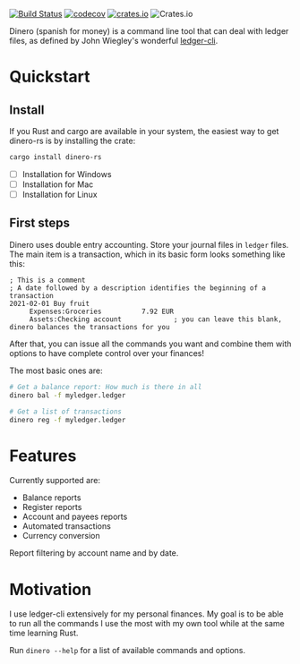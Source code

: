 [![Build Status](https://travis-ci.com/frosklis/dinero-rs.svg?branch=master)](https://travis-ci.com/frosklis/dinero-rs)
[![codecov](https://codecov.io/gh/frosklis/dinero-rs/branch/master/graph/badge.svg?token=QC4LG2ZMZJ)](https://codecov.io/gh/frosklis/dinero-rs)
[![crates.io](https://img.shields.io/crates/v/dinero-rs)](https://crates.io/crates/dinero-rs)
![Crates.io](https://img.shields.io/crates/l/dinero-rs)

Dinero (spanish for money) is a command line tool that can deal with ledger files, as defined by John Wiegley's wonderful [ledger-cli](https://www.ledger-cli.org/).

# Quickstart

## Install

If you Rust and cargo are available in your system, the easiest way to get dinero-rs is by installing the crate:
```sh
cargo install dinero-rs
```
- [ ] Installation for Windows
- [ ] Installation for Mac
- [ ] Installation for Linux

## First steps

Dinero uses double entry accounting. Store your journal files in ```ledger``` files. The main item is a transaction, which in its basic form looks something like this:

```ledger
; This is a comment
; A date followed by a description identifies the beginning of a transaction
2021-02-01 Buy fruit
     Expenses:Groceries          7.92 EUR
     Assets:Checking account             ; you can leave this blank, dinero balances the transactions for you
```

After that, you can issue all the commands you want and combine them with options to have complete control over your finances!

The most basic ones are:
```sh
# Get a balance report: How much is there in all 
dinero bal -f myledger.ledger

# Get a list of transactions
dinero reg -f myledger.ledger
```

# Features

Currently supported are:
- Balance reports
- Register reports
- Account and payees reports
- Automated transactions
- Currency conversion

Report filtering by account name and by date.

# Motivation
I use ledger-cli extensively for my personal finances. My goal is to be able to run all the commands I use the most with my own tool while at the same time learning Rust.

Run ```dinero --help``` for a list of available commands and options.
